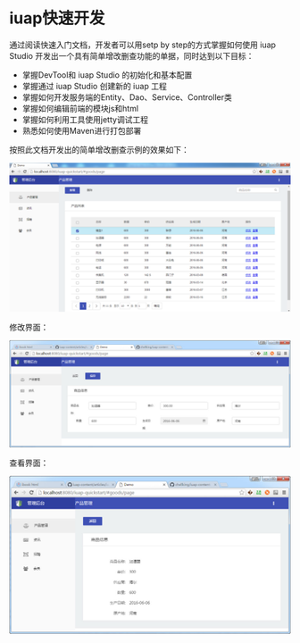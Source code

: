 # iuap快速开发

通过阅读快速入门文档，开发者可以用setp by step的方式掌握如何使用 iuap Studio 开发出一个具有简单增改删查功能的单据，同时达到以下目标：

- 掌握DevTool和 iuap Studio 的初始化和基本配置
- 掌握通过 iuap Studio 创建新的 iuap 工程
- 掌握如何开发服务端的Entity、Dao、Service、Controller类
- 掌握如何编辑前端的模块js和html
- 掌握如何利用工具使用jetty调试工程
- 熟悉如何使用Maven进行打包部署

按照此文档开发出的简单增改删查示例的效果如下：
     
![](image/image2.png)

修改界面：

![](image/imageedit.jpg)

查看界面：

![](image/imageview.jpg)
